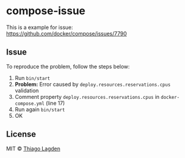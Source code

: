 # compose-issue

This is a example for issue: https://github.com/docker/compose/issues/7790


## Issue

To reproduce the problem, follow the steps below:

1. Run `bin/start`
2. **Problem:** Error caused by `deploy.resources.reservations.cpus` validation
3. Comment property `deploy.resources.reservations.cpus` in `docker-compose.yml` (line 17)
3. Run again `bin/start`
4. OK


## License

MIT © [Thiago Lagden](https://github.com/lagden)
